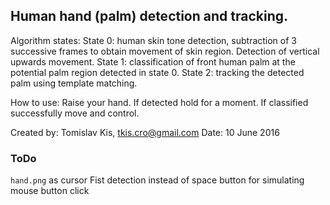 ## Human hand (palm) detection and tracking.

Algorithm states: 
    State 0: human skin tone detection, subtraction of 3 successive frames to obtain movement of skin region. 
             Detection of vertical upwards movement.
    State 1: classification of front human palm at the potential palm region detected in state 0.
    State 2: tracking the detected palm using template matching.

How to use:
    Raise your hand. If detected hold for a moment. If classified successfully move and control. 

Created by: Tomislav Kis, tkis.cro@gmail.com
Date: 10 June 2016

### ToDo

`hand.png` as cursor
Fist detection instead of space button for simulating mouse button click